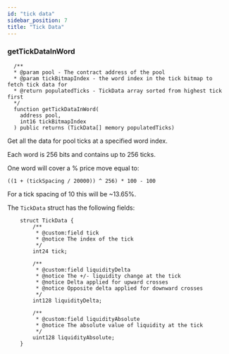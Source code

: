 ```yaml
---
id: "tick data"
sidebar_position: 7
title: "Tick Data"
---
```


### getTickDataInWord

```solidity
  /**
  * @param pool - The contract address of the pool
  * @param tickBitmapIndex - the word index in the tick bitmap to fetch tick data for
  * @return populatedTicks - TickData array sorted from highest tick first
  */
  function getTickDataInWord(
    address pool,
    int16 tickBitmapIndex
  ) public returns (TickData[] memory populatedTicks)
```

Get all the data for pool ticks at a specified word index.

Each word is 256 bits and contains up to 256 ticks.

One word will cover a % price move equal to:
```
((1 + (tickSpacing / 20000)) ^ 256) * 100 - 100
```

For a tick spacing of 10 this will be ~13.65%.

The `TickData` struct has the following fields:

```
    struct TickData {
        /**
         * @custom:field tick
         * @notice The index of the tick
         */
        int24 tick;

        /**
         * @custom:field liquidityDelta
         * @notice The +/- liquidity change at the tick
         * @notice Delta applied for upward crosses
         * @notice Opposite delta applied for downward crosses
         */
        int128 liquidityDelta;

        /**
         * @custom:field liquidityAbsolute
         * @notice The absolute value of liquidity at the tick
         */
        uint128 liquidityAbsolute;
    }
```